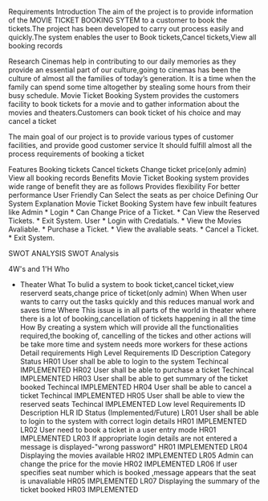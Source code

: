 Requirements
Introduction
The aim of the project is to provide information of the MOVIE TICKET BOOKING SYTEM to a customer to book the tickets.The project has been developed to carry out process easily and quickly.The system enables the user to Book tickets,Cancel tickets,View all booking records

Research
Cinemas help in contributing to our daily memories as they provide an essential part of our culture,going to cinemas has been the culture of almost all the families of today’s generation. It is a time when the family can spend some time altogether by stealing some hours from their busy schedule. Movie Ticket Booking System provides the customers facility to book tickets for a movie and to gather information about the movies and theaters.Customers can book ticket of his choice and may cancel a ticket

The main goal of our project is to provide various types of customer facilities, and provide good  customer service It should fulfill almost all the process requirements of booking a ticket

Features
Booking tickets
Cancel tickets
Change ticket price(only admin)
View all booking records
Benefits
Movie Ticket Booking system provides wide range of benefit they are as follows
Provides flexibility
For better performance
User Friendly
Can Select the seats as per choice
Defining Our System
Explanation
Movie Ticket Booking System have few inbuilt features like Admin * Login * Can Change Price of a Ticket. * Can View the Reserved Tickets. * Exit System. User * Login with Credatials. * View the Movies Avaliable. * Purchase a Ticket. * View the avaliable seats. * Cancel a Ticket. * Exit System.

SWOT ANALYSIS
SWOT Analysis

4W's and 1'H
Who
* Theater
What
To bulid a system to book ticket,cancel ticket,view reserverd seats,change price of ticket(only admin)
When
When user wants to carry out the tasks quickly and this reduces manual work and saves time
Where
This issue is in all parts of the world in theater where there is a lot of booking,cancellation of tickets happening in all the time
How
By creating a system which will provide all the functionalities required,the booking of, cancelling of the tickes and other actions will be take more time and system needs more workers for these actions
Detail requirements
High Level Requirements
ID	Description	Category	Status
HR01	User shall be able to login to the system	Techincal	IMPLEMENTED
HR02	User shall be able to purchase a ticket	Techincal	IMPLEMENTED
HR03	User shall be able to get summary of the ticket booked	Techincal	IMPLEMENTED
HR04	User shall be able to cancel a ticket	Techincal	IMPLEMENTED
HR05	User shall be able to view the reserved seats	Techincal	IMPLEMENTED
Low level Requirements
ID	Description	HLR ID	Status (Implemented/Future)
LR01	User shall be able to login to the system with correct login details	HR01	IMPLEMENTED
LR02	User need to book a ticket in a user entry mode	HR01	IMPLEMENTED
LR03	If appropriate login details are not entered a message is displayed-"wrong password"	HR01	IMPLEMENTED
LR04	Displaying the movies available	HR02	IMPLEMENTED
LR05	Admin can change the price for the movie	HR02	IMPLEMENTED
LR06	If user specifies seat number which is booked ,message appears that the seat is unavaliable	HR05	IMPLEMENTED
LR07	Displaying the summary of the ticket booked	HR03	IMPLEMENTED
